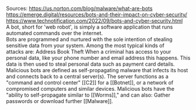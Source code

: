 Sources:
https://us.norton.com/blog/malware/what-are-bots
https://emerge.digital/resources/bots-and-their-impact-on-cyber-security/
https://www.technotification.com/2022/09/bots-and-cyber-security.html
\
A bot, short for 'web robot', is simply a software application that runs automated commands over the internet.
\
Bots are programmed and nurtured with the sole intention of stealing sensitive data from your system.
Among the most typical kinds of attacks are: Address Book Theft When a criminal has access to your personal data, like your phone number and email address this happens. This data is then used to steal personal data such as payment card details.
\
Malicious bots are defined as self-propagating malware that infects its host and connects back to a central server(s). The server functions as a "command and control center" [[C2]] for a [[Botnet]], or a network of compromised computers and similar devices. Malicious bots have the "ability to self-propagate similar to [[Worms]]," and can also: Gather passwords or download further [[Malware]].
